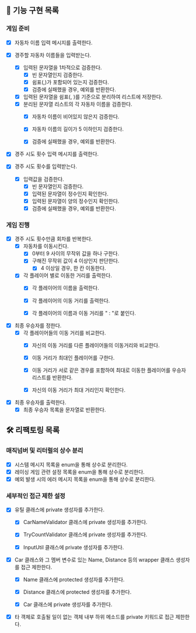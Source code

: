 ## 🚀 기능 구현 목록

### 게임 준비

- [x] 자동차 이름 입력 메시지를 출력한다.  


- [x] 경주할 자동차 이름들을 입력받는다.
  - [x] 입력된 문자열을 1차적으로 검증한다.
    - [x] 빈 문자열인지 검증한다.
    - [x] 쉼표(,)가 포함되어 있는지 검증한다.
    - [x] 검증에 실패했을 경우, 예외를 반환한다.
  - [x] 입력된 문자열을 쉼표(, )를 기준으로 분리하여 리스트에 저장한다.
  - [x] 분리된 문자열 리스트의 각 자동차 이름을 검증한다.
    - [x] 자동차 이름이 비어있지 않은지 검증한다.
    - [x] 자동차 이름의 길이가 5 이하인지 검증한다.
    - [x] 검증에 실패했을 경우, 예외를 반환한다.


- [x] 경주 시도 횟수 입력 메시지를 출력한다.  


- [x] 경주 시도 횟수를 입력받는다.
  - [x] 입력값을 검증한다.
    - [x] 빈 문자열인지 검증한다.
    - [x] 입력된 문자열이 정수인지 확인한다.
    - [x] 입력된 문자열이 양의 정수인지 확인한다.
    - [x] 검증에 실패했을 경우, 예외를 반환한다.

### 게임 진행

- [x] 경주 시도 횟수만큼 회차를 반복한다.
  - [x] 자동차를 이동시킨다.
    - [x] 0부터 9 사이의 무작위 값을 하나 구한다.
    - [x] 구해진 무작위 값이 4 이상인지 판단한다.
      - [x] 4 이상일 경우, 한 칸 이동한다.
  - [x] 각 플레이어 별로 이동한 거리를 출력한다.
    - [x] 각 플레이어의 이름을 출력한다.
    - [x] 각 플레이어의 이동 거리를 출력한다.
    - [x] 각 플레이어의 이름과 이동 거리를 " : "로 붙인다.


- [x] 최종 우승자를 정한다.
  - [x] 각 플레이어들의 이동 거리를 비교한다.
    - [x] 자신의 이동 거리를 다른 플레이어들의 이동거리와 비교한다.
    - [x] 이동 거리가 최대인 플레이어를 구한다.
    - [x] 이동 거리가 서로 같은 경우를 포함하여 최대로 이동한 플레이어를 우승자 리스트를 반환한다.
    - [x] 자신의 이동 거리가 최대 거리인지 확인한다.


- [x] 최종 우승자를 출력한다.
  - [x] 최종 우승자 목록을 문자열로 반환한다.

## 🛠 리팩토링 목록

### 매직넘버 및 리터럴의 상수 분리

- [x] 시스템 메시지 목록을 enum을 통해 상수로 분리한다.
- [x] 레이싱 게임 관련 설정 목록을 enum을 통해 상수로 분리한다.
- [x] 예외 발생 시의 에러 메시지 목록을 enum을 통해 상수로 분리한다.

### 세부적인 접근 제한 설정

- [x] 유틸 클래스에 private 생성자를 추가한다.
  - [x] CarNameValidator 클래스에 private 생성자를 추가한다.
  - [x] TryCountValidator 클래스에 private 생성자를 추가한다.
  - [x] InputUtil 클래스에 private 생성자를 추가한다.


- [x] Car 클래스와 그 멤버 변수로 있는 Name, Distance 등의 wrapper 클래스 생성자를 접근 제한한다.
  - [x] Name 클래스에 protected 생성자를 추가한다.
  - [x] Distance 클래스에 protected 생성자를 추가한다.
  - [x] Car 클래스에 private 생성자를 추가한다.


- [x] 타 객체로 호출될 일이 없는 객체 내부 하위 메소드를 private 키워드로 접근 제한한다.
  
  
